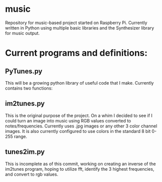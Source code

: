 # music
Repository for music-based project started on Raspberry Pi. Currently written in Python using multiple basic libraries and the Synthesizer library for music output.

# Current programs and definitions:

## PyTunes.py

This will be a growing python library of useful code that I make. Currently contains two functions:

## im2tunes.py

This is the original purpose of the project. On a whim I decided to see if I could turn an image into music using RGB values converted to notes/frequencies. Currently uses .jpg images or any other 3 color channel images. It is also currently configured to use colors in the standard 8 bit 0-255 range. 

## tunes2im.py

This is incomplete as of this commit, working on creating an inverse of the im2tunes program, hoping to utilize fft, identify the 3 highest frequencies, and convert to rgb values. 
